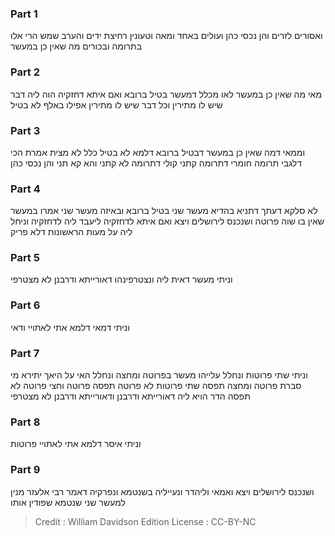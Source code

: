 
### Part 1
ואסורים לזרים והן נכסי כהן ועולים באחד ומאה וטעונין רחיצת ידים והערב שמש הרי אלו בתרומה ובכורים מה שאין כן במעשר

### Part 2
מאי מה שאין כן במעשר לאו מכלל דמעשר בטיל ברובא ואם איתא דחזקיה הוה ליה דבר שיש לו מתירין וכל דבר שיש לו מתירין אפילו באלף לא בטיל

### Part 3
וממאי דמה שאין כן במעשר דבטיל ברובא דלמא לא בטיל כלל לא מצית אמרת הכי דלגבי תרומה חומרי דתרומה קתני קולי דתרומה לא קתני והא קא תני והן נכסי כהן

### Part 4
לא סלקא דעתך דתניא בהדיא מעשר שני בטיל ברובא ובאיזה מעשר שני אמרו במעשר שאין בו שוה פרוטה ושנכנס לירושלים ויצא ואם איתא לדחזקיה ליעבד ליה לדחזקיה וניחל ליה על מעות הראשונות דלא פריק

### Part 5
וניתי מעשר דאית ליה ונצטרפינהו דאורייתא ודרבנן לא מצטרפי

### Part 6
וניתי דמאי דלמא אתי לאתויי ודאי

### Part 7
וניתי שתי פרוטות ונחלל עלייהו מעשר בפרוטה ומחצה ונחלל האי על היאך יתירא מי סברת פרוטה ומחצה תפסה שתי פרוטות לא פרוטה תפסה פרוטה וחצי פרוטה לא תפסה הדר הויא ליה דאורייתא ודרבנן ודאורייתא ודרבנן לא מצטרפי

### Part 8
וניתי איסר דלמא אתי לאתויי פרוטות

### Part 9
ושנכנס לירושלים ויצא ואמאי וליהדר ונעייליה בשנטמא ונפרקיה דאמר רבי אלעזר מנין למעשר שני שנטמא שפודין אותו

>Credit : William Davidson Edition
>License : CC-BY-NC